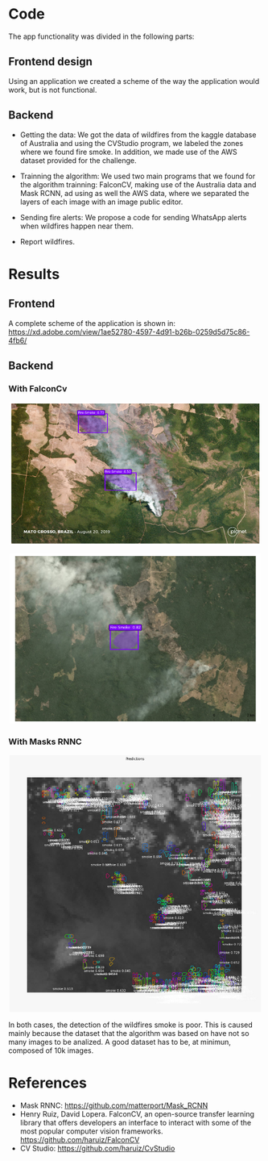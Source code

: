 # Code

The app functionality was divided in the following parts:

## Frontend design

Using an application we created a scheme of the way the application would work, but is not functional.


## Backend

- Getting the data: We got the data of wildfires from the kaggle database of Australia and using the CVStudio program, we labeled the zones where we found fire smoke. In addition, we made use of the AWS dataset provided for the challenge.

- Trainning the algorithm: We used two main programs that we found for the algorithm trainning: FalconCV, making use of the Australia data and Mask RCNN, ad using as well the AWS data, where we separated the layers of each image with an image public editor.

- Sending fire alerts: We propose a code for sending WhatsApp alerts when wildfires happen near them.

- Report wildfires.

# Results

## Frontend

A complete scheme of the application is shown in: https://xd.adobe.com/view/1ae52780-4597-4d91-b26b-0259d5d75c86-4fb6/

## Backend

### With FalconCv
<p align="center">
  <img src="Smoke-Detection-FalconCv.png" width="500">
</p>
<p align="center">
  <img src="Smoke-Detection-FalconCv-2.png" width="500">
</p>

### With Masks RNNC

<p align="center">
  <img src="Smoke-Detection-RNNC.jpeg" width="500">
</p>

In both cases, the detection of the wildfires smoke is poor. This is caused mainly because the dataset that the algorithm was based on have not so many images to be analized. A good dataset has to be, at minimun, composed of 10k images.

# References
- Mask RNNC: https://github.com/matterport/Mask_RCNN
- Henry Ruiz, David Lopera. FalconCV, an open-source transfer learning library that offers developers an interface to interact with some of the most popular computer vision frameworks. https://github.com/haruiz/FalconCV
- CV Studio: https://github.com/haruiz/CvStudio
